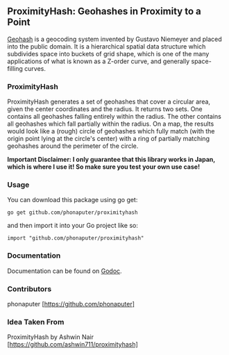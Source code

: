 ## ProximityHash: Geohashes in Proximity to a Point

[Geohash](https://en.wikipedia.org/wiki/Geohash) is a geocoding system invented by Gustavo Niemeyer and placed into the
public domain. It is a hierarchical spatial data structure which subdivides space
into buckets of grid shape, which is one of the many applications of what is known
as a Z-order curve, and generally space-filling curves.

### ProximityHash
ProximityHash generates a set of geohashes that cover a circular area, given the
center coordinates and the radius. It returns two sets. One contains all geohashes
falling entirely within the radius. The other contains all geohashes which fall
partially within the radius. On a map, the results would look like a (rough) circle of
geohashes which fully match (with the origin point lying at the circle's center)
with a ring of partially matching geohashes around the perimeter of the circle.

**Important Disclaimer: I only guarantee that this library works in Japan, which is where I use it! So make sure you test your own use case!**

### Usage
You can download this package using go get: 

```
go get github.com/phonaputer/proximityhash
```

and then import it into your Go project like so:

```
import "github.com/phonaputer/proximityhash"
```

### Documentation
Documentation can be found on [Godoc](https://godoc.org/github.com/phonaputer/proximityhash).

### Contributors
phonaputer [https://github.com/phonaputer]

### Idea Taken From
ProximityHash by Ashwin Nair [https://github.com/ashwin711/proximityhash]

